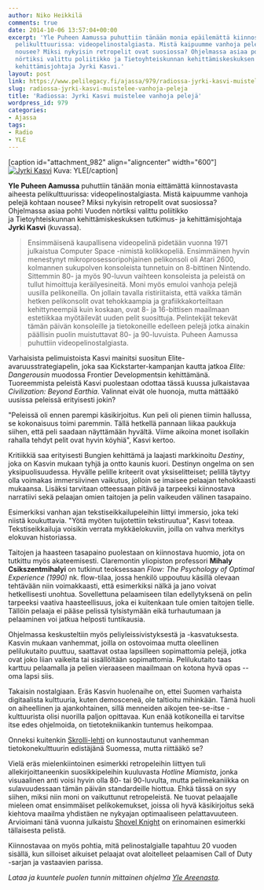 ```yaml
---
author: Niko Heikkilä
comments: true
date: 2014-10-06 13:57:04+00:00
excerpt: 'Yle Puheen Aamussa puhuttiin tänään monia epäilemättä kiinnostavasta aiheesta
  pelikulttuurissa: videopelinostalgiasta. Mistä kaipuumme vanhoja pelejä kohtaan
  nousee? Miksi nykyisin retropelit ovat suosiossa? Ohjelmassa asiaa pohti Vuoden
  nörtiksi valittu poliitikko ja Tietoyhteiskunnan kehittämiskeskuksen tutkimus- ja
  kehittämisjohtaja Jyrki Kasvi.'
layout: post
link: https://www.pelilegacy.fi/ajassa/979/radiossa-jyrki-kasvi-muistelee-vanhoja-peleja
slug: radiossa-jyrki-kasvi-muistelee-vanhoja-peleja
title: 'Radiossa: Jyrki Kasvi muistelee vanhoja pelejä'
wordpress_id: 979
categories:
- Ajassa
tags:
- Radio
- YLE
---
```


[caption id="attachment_982" align="aligncenter" width="600"][![Jyrki Kasvi](http://www.pelilegacy.fi/wp-content/uploads/2014/10/yle_puhe_jyrki_kasvi-600x337.jpg)](http://www.pelilegacy.fi/wp-content/uploads/2014/10/yle_puhe_jyrki_kasvi.jpg) Kuva: YLE[/caption]

**Yle Puheen Aamussa** puhuttiin tänään monia eittämättä kiinnostavasta aiheesta pelikulttuurissa: videopelinostalgiasta. Mistä kaipuumme vanhoja pelejä kohtaan nousee? Miksi nykyisin retropelit ovat suosiossa? Ohjelmassa asiaa pohti Vuoden nörtiksi valittu poliitikko ja Tietoyhteiskunnan kehittämiskeskuksen tutkimus- ja kehittämisjohtaja **Jyrki Kasvi** (kuvassa).



<blockquote>Ensimmäisenä kaupallisena videopelinä pidetään vuonna 1971 julkaistua Computer Space -nimistä kolikkopeliä. Ensimmäinen hyvin menestynyt mikroprosessoripohjainen pelikonsoli oli Atari 2600, kolmannen sukupolven konsoleista tunnetuin on 8-bittinen Nintendo. Sittemmin 80- ja myös 90-luvun vaihteen konsoleista ja peleistä on tullut himoittuja keräilyesineitä. Moni myös emuloi vanhoja pelejä uusilla pelikoneilla. On jollain tavalla ristiriitaista, että vaikka tämän hetken pelikonsolit ovat tehokkaampia ja grafiikkakorteiltaan kehittyneempiä kuin koskaan, ovat 8- ja 16-bittisen maailmaan estetiikkaa myötäilevät uuden pelit suosittuja. Pelintekijät tekevät tämän päivän konsoleille ja tietokoneille edelleen pelejä jotka ainakin päällisin puolin muistuttavat 80- ja 90-luvuista. Puheen Aamussa puhuttiin videopelinostalgiasta.</blockquote>



Varhaisista pelimuistoista Kasvi mainitsi suositun Elite-avaruusstrategiapelin, joka saa Kickstarter-kampanjan kautta jatkoa _Elite: Dangerousin_ muodossa Frontier Developmentsin kehittämänä. Tuoreemmista peleistä Kasvi puolestaan odottaa tässä kuussa julkaistavaa _Civilization: Beyond Earthia_. Valinnat eivät ole huonoja, mutta mättääkö uusissa peleissä erityisesti jokin?

"Peleissä oli ennen parempi käsikirjoitus. Kun peli oli pienen tiimin hallussa, se kokonaisuus toimi paremmin. Tällä hetkellä pannaan liikaa paukkuja siihen, että peli saadaan näyttämään hyvältä. Viime aikoina monet isollakin rahalla tehdyt pelit ovat hyvin köyhiä", Kasvi kertoo.

Kritiikkiä saa erityisesti Bungien kehittämä ja laajasti markkinoitu _Destiny_, joka on Kasvin mukaan tyhjä ja ontto kaunis kuori. Destinyn ongelma on sen yksipuolisuudessa. Hyvälle pelille kriteerit ovat yksiselitteiset; pelillä täytyy olla voimakas immersiivinen vaikutus, jolloin se imaisee pelaajan tehokkaasti mukaansa. Lisäksi tarvitaan otteessaan pitävä ja tarpeeksi kiinnostava narratiivi sekä pelaajan omien taitojen ja pelin vaikeuden välinen tasapaino.

Esimerkiksi vanhan ajan tekstiseikkailupeleihin liittyi immersio, joka teki niistä koukuttavia. "Yötä myöten tuijotettiin tekstiruutua", Kasvi toteaa. Tekstiseikkailuja voisikin verrata mykkäelokuviin, joilla on vahva merkitys elokuvan historiassa.

Taitojen ja haasteen tasapaino puolestaan on kiinnostava huomio, jota on tutkittu myös akateemisesti. Claremontin yliopiston professori **Mihaly Csikszentmihalyi** on tutkinut teoksessaan _Flow: The Psychology of Optimal Experience (1990)_ nk. flow-tilaa, jossa henkilö uppoutuu käsillä olevaan tehtävään niin voimakkaasti, että esimerkiksi nälkä ja jano voivat hetkellisesti unohtua. Sovellettuna pelaamiseen tilan edellytyksenä on pelin tarpeeksi vaativa haasteellisuus, joka ei kuitenkaan tule omien taitojen tielle. Tällöin pelaaja ei pääse pelissä tylsistymään eikä turhautumaan ja pelaaminen voi jatkua helposti tuntikausia.

Ohjelmassa keskusteltiin myös peliyleissivistyksestä ja -kasvatuksesta. Kasvin mukaan vanhemmat, joilla on ostovoimaa mutta oleellinen pelilukutaito puuttuu, saattavat ostaa lapsilleen sopimattomia pelejä, jotka ovat joko liian vaikeita tai sisällöltään sopimattomia. Pelilukutaito taas karttuu pelaamalla ja pelien vieraaseen maailmaan on kotona hyvä opas -- oma lapsi siis.

Takaisin nostalgiaan. Eräs Kasvin huolenaihe on, ettei Suomen varhaista digitaalista kulttuuria, kuten demosceneä, ole taltioitu mihinkään. Tämä huoli on aiheellinen ja ajankohtainen, sillä menneiden aikojen tee-se-itse -kulttuurista olisi nuorilla paljon opittavaa. Kun enää kotikoneilla ei tarvitse itse edes ohjelmoida, on tietotekniikankin tuntemus heikompaa.

Onneksi kuitenkin [Skrolli-lehti](http://skrolli.fi/) on kunnostautunut vanhemman tietokonekulttuurin edistäjänä Suomessa, mutta riittääkö se?

Vielä eräs mielenkiintoinen esimerkki retropeleihin liittyen tuli allekirjoittaneenkin suosikkipeleihin kuuluvasta _Hotline Miamista_, jonka visuaalinen anti voisi hyvin olla 80- tai 90-luvulta, mutta pelimekaniikka on sulavuudessaan tämän päivän standardeille hiottua. Ehkä tässä on syy siihen, miksi niin moni on vaikuttunut retropeleistä. Ne tuovat pelaajalle mieleen omat ensimmäiset pelikokemukset, joissa oli hyvä käsikirjoitus sekä kiehtova maailma yhdistäen ne nykyajan optimaaliseen pelattavuuteen. Arvioimani tänä vuonna julkaistu [Shovel Knight](http://www.pelilegacy.fi/arvostelut/754/shovel-knight-kaivaa-tiensa-pelaamisen-kulta-aikaan) on erinomainen esimerkki tällaisesta pelistä.

Kiinnostavaa on myös pohtia, mitä pelinostalgialle tapahtuu 20 vuoden sisällä, kun silloiset aikuiset pelaajat ovat aloitelleet pelaamisen Call of Duty -sarjan ja vastaavien parissa.

_Lataa ja kuuntele puolen tunnin mittainen ohjelma [Yle Areenasta](http://areena.yle.fi/radio/2408630)._
